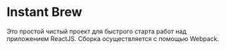 # Instant Brew
Это простой чистый проект для быстрого старта работ над приложением ReactJS. Сборка осуществляется с помощью Webpack.